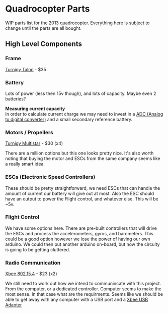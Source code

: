 # Quadrocopter Parts

WIP parts list for the 2013 quadrocopter. Everything here is subject to change until the parts are all bought.

## High Level Components

### Frame
[Turnigy Talon](http://www.hobbyking.com/hobbyking/store/__22397__Turnigy_Talon_Carbon_Fiber_Quadcopter_Frame.html) - $35

### Battery

Lots of power (less then 15v though), and lots of capacity. Maybe even 2 batteries?

__Measuring current capacity__  
In order to calculate current charge we may need to invest in a [ADC (Analog to digital converter)](http://en.wikipedia.org/wiki/Analog-to-digital_converter) and a small secondary reference battery.

### Motors / Propellers
[Turnigy Multistar](http://www.hobbyking.com/hobbyking/store/__26959__Turnigy_Multistar_4822_570Kv_22Pole_Multi_Rotor_Outrunner.html) - $30 (x4)

There are a million options but this one looks pretty nice. It's also worth noting that buying the motor and ESCs from the same company seems like a really smart idea.

### ESCs (Electronic Speed Controllers)

These should be pretty straightforward, we need ESCs that can handle the amount of current our battery will give out at most. Also the ESC should have an output to power the Flight control, and whatever else. This will be ~5v.

### Flight Control

We have some options here. There are pre-built controllers that will drive the ESCs and process the accelerometers, gyros, and barometers. This could be a good option however we lose the power of having our own arduino. We could then put another arduino on-board, but now the circuity is going to be getting cluttered.

### Radio Communication
[Xbee 802.15.4](https://www.sparkfun.com/products/8665) - $23 (x2)

We still need to work out how we intend to communincate with this project. From the computer, or a dedicated controller. Computer seems to make the most sense. In that case what are the requirments. Seems like we should be able to get away with any computer with a USB port and a [Xbee USB Adapter](https://www.sparkfun.com/products/8687)